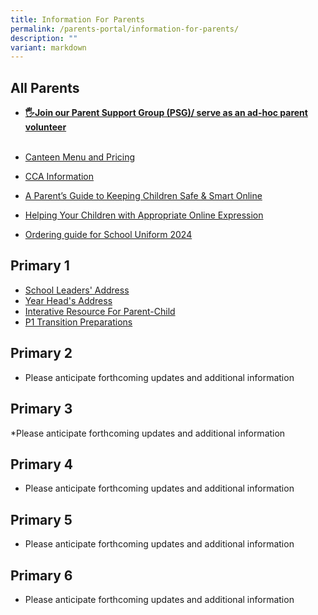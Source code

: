 ```yaml
---
title: Information For Parents
permalink: /parents-portal/information-for-parents/
description: ""
variant: markdown
---
```

## All Parents


*   **[🖐️Join our Parent Support Group (PSG)/ serve as an ad-hoc parent volunteer](https://peitongpri.moe.edu.sg/our-people/psg/)**<br><br>
*   [Canteen Menu and Pricing](https://go.gov.sg/ptpscanteen)  
    
*   [CCA Information](https://staging.dnwkm7pl2hkf8.amplifyapp.com/ptps-experience/co-curricular-activities-cca/)
*   [A Parent’s Guide to Keeping Children Safe &amp; Smart Online](/files/Parents%20Portal/Safe%20and%20Smart%20Online%20Parent%20Guide.pdf)
*   [Helping Your Children with Appropriate Online Expression](/files/Parents%20Portal/Parents%20Tipsheet%20-%20Appropriate%20Online%20Expression.pdf)
*   [Ordering guide for School Uniform 2024](/files/Parents%20Portal/For%20Parents/Uniform_Online_Ordering_guide.pdf)

## Primary 1

* [School Leaders' Address](https://docs.google.com/presentation/d/e/2PACX-1vQJ9w_aPgODcv4Is5obyHZWdWJtrLh3tYm9K5SfFRO4t0Axiwt9s8vXAnbm2-6Cgg/pub?start=false&amp;loop=false&amp;delayms=3000)
* [Year Head's Address](https://docs.google.com/presentation/d/e/2PACX-1vS19d-0nW1FcM2zA4c9Cymbck7O1hxSFH9ESJFDcT1eugHuFHWWQyptTbImxg5IsA/pub?start=false&amp;loop=true&amp;delayms=3000)
*  [Interative Resource For Parent-Child](https://docs.google.com/presentation/d/e/2PACX-1vTeMN5K94VhxZubkoR55crbiGvogxgQ6PLPGvL4Urjg8TSPPz1D19L3bGREv7Wtqg/pub?start=false&amp;loop=true&amp;delayms=3000)
*  [ P1 Transition Preparations](https://docs.google.com/presentation/d/e/2PACX-1vQZ8uOav3gGqFkSWcXbvl4uN-yK3M7ic-XoVEs6OVef3iHma8Yamrsje5VcpVk7TaNjHIkICyDn7ypS/pub?start=false&amp;loop=true&amp;delayms=15000)


## Primary 2
* Please anticipate forthcoming updates and additional information

## Primary 3
*Please anticipate forthcoming updates and additional information

## Primary 4
* Please anticipate forthcoming updates and additional information

## Primary 5
* Please anticipate forthcoming updates and additional information

## Primary 6
* Please anticipate forthcoming updates and additional information